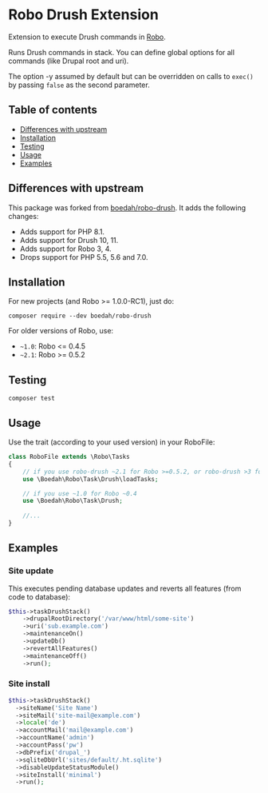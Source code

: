 # Robo Drush Extension

Extension to execute Drush commands in [Robo](https://github.com/Codegyre/Robo).

Runs Drush commands in stack. You can define global options for all commands (like Drupal root and uri).

The option -y assumed by default but can be overridden on calls to `exec()` by passing `false` as the second parameter.

## Table of contents

- [Differences with upstream](#differences-with-upstream)
- [Installation](#installation)
- [Testing](#testing)
- [Usage](#usage)
- [Examples](#examples)

## Differences with upstream

This package was forked from [boedah/robo-drush](https://github.com/boedah/robo-drush). It adds the following changes:

- Adds support for PHP 8.1.
- Adds support for Drush 10, 11.
- Adds support for Robo 3, 4.
- Drops support for PHP 5.5, 5.6 and 7.0.

## Installation

For new projects (and Robo >= 1.0.0-RC1), just do:

    composer require --dev boedah/robo-drush

For older versions of Robo, use:

- `~1.0`: Robo <= 0.4.5
- `~2.1`: Robo >= 0.5.2

## Testing

`composer test`

## Usage

Use the trait (according to your used version) in your RoboFile:

```php
class RoboFile extends \Robo\Tasks
{
    // if you use robo-drush ~2.1 for Robo >=0.5.2, or robo-drush >3 for Robo >=1.0.0-RC1, or robo-drush form Robo >=2.0.0
    use \Boedah\Robo\Task\Drush\loadTasks;

    // if you use ~1.0 for Robo ~0.4
    use \Boedah\Robo\Task\Drush;
    
    //...
}
```

## Examples

### Site update

This executes pending database updates and reverts all features (from code to database):

```php
$this->taskDrushStack()
    ->drupalRootDirectory('/var/www/html/some-site')
    ->uri('sub.example.com')
    ->maintenanceOn()
    ->updateDb()
    ->revertAllFeatures()
    ->maintenanceOff()
    ->run();
```

### Site install

```php
$this->taskDrushStack()
  ->siteName('Site Name')
  ->siteMail('site-mail@example.com')
  ->locale('de')
  ->accountMail('mail@example.com')
  ->accountName('admin')
  ->accountPass('pw')
  ->dbPrefix('drupal_')
  ->sqliteDbUrl('sites/default/.ht.sqlite')
  ->disableUpdateStatusModule()
  ->siteInstall('minimal')
  ->run();
```
